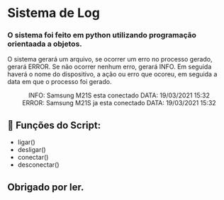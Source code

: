 # Sistema de Log

### O sistema foi feito em python utilizando programação orientaada a objetos.

O sistema gerará um arquivo, se ocorrer um erro no processo gerado, gerará ERROR. Se não ocorrer nenhum erro, gerará INFO. Em seguida haverá o nome do dispositivo, a ação ou erro que ocoreu, em seguida a data em que o processo foi gerado.

<p align="center">
INFO: Samsung M21S esta conectado DATA: 19/03/2021 15:32 <br>
ERROR: Samsung M21S ja esta conectado DATA: 19/03/2021 15:32
</p>

## :crystal_ball: Funções do Script:
* ligar()
* desligar()
* conectar()
* desconectar()

## Obrigado por ler.
